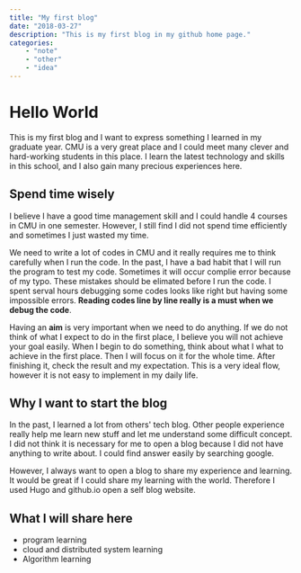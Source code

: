 ```yaml
---
title: "My first blog"
date: "2018-03-27"
description: "This is my first blog in my github home page."
categories:
    - "note"
    - "other"
    - "idea"
---
```

# Hello World

This is my first blog and I want to express something I learned in my graduate year. CMU is a very great place and I could meet many clever and hard-working students in this place. I learn the latest technology and skills in this school, and I also gain many precious experiences here. 

## Spend time wisely

I believe I have a good time management skill and I could handle 4 courses in CMU in one semester. However, I still find I did not spend time efficiently and sometimes I just wasted my time. 

We need to write a lot of codes in CMU and it really requires me to think carefully when I run the code. In the past, I have a bad habit that I will run the program to test my code. Sometimes it will occur complie error because of my typo. These mistakes should be elimated before I run the code. I spent serval hours debugging some codes looks like right but having some impossible errors. **Reading codes line by line really is a must when we debug the code**.

Having an **aim** is very important when we need to do anything. If we do not think of what I expect to do in the first place, I believe you will not achieve your goal easily. When I begin to do something, think about what I what to achieve in the first place. Then I will focus on it for the whole time. After finishing it, check the result and my expectation. This is a very ideal flow, however it is not easy to implement in my daily life.

## Why I want to start the blog

In the past, I learned a lot from others' tech blog. Other people experience really help me learn new stuff and let me understand some difficult concept. I did not think it is necessary for me to open a blog because I did not have anything to write about. I could find answer easily by searching google.

However, I always want to open a blog to share my experience and learning. It would be great if I could share my learning with the world. Therefore I used Hugo and github.io open a self blog website. 

## What I will share here

- program learning
- cloud and distributed system learning
- Algorithm learning
